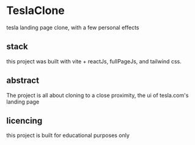 # TeslaClone
tesla landing page clone, with a few personal effects 

## stack
this project was built with vite + reactJs, fullPageJs, and tailwind css.

## abstract
The project is all about cloning to a close proximity, the ui of tesla.com's landing page

## licencing
this project is built for educational purposes only
